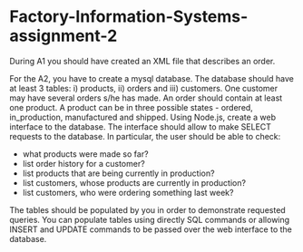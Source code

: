 # Factory-Information-Systems-assignment-2
During A1 you should have created an XML file that describes an order.

For the A2, you have to create a mysql database. The database should have at least 3 tables: i) products, ii) orders and iii) customers. One customer may have several orders s/he has made. An order should contain at least one product. A product can be in three possible states - ordered, in_production, manufactured and shipped. 
Using Node.js, create a web interface to the database. The interface should allow to make SELECT requests to the database. In particular, the user should be able to check:

* what products were made so far?
* list order history for a customer?
* list products that are being currently in production?
* list customers, whose products are currently in production?
* list customers, who were ordering something last week?



The tables should be populated by you in order to demonstrate requested queries. You can populate tables using directly SQL commands or allowing INSERT and UPDATE commands to be passed over the web interface to the database.
